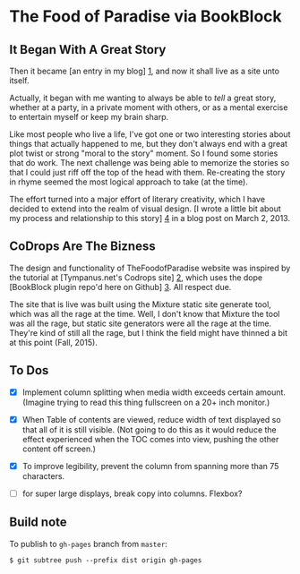 # The Food of Paradise via BookBlock

## It Began With A Great Story

Then it became [an entry in my blog] [1], and now it shall live as a site unto itself.

Actually, it began with me wanting to always be able to *tell* a great story, whether at a party, in a private moment with others, or as a mental exercise to entertain myself or keep my brain sharp.

Like most people who live a life, I've got one or two interesting stories about things that actually happened to me, but they don't always end with a great plot twist or strong "moral to the story" moment. So I found some stories that do work. The next challenge was being able to memorize the stories so that I could just riff off the top of the head with them. Re-creating the story in rhyme seemed the most logical approach to take (at the time).

The effort turned into a major effort of literary creativity, which I have decided to extend into the realm of visual design. [I wrote a little bit about my process and relationship to this story] [4] in a blog post on March 2, 2013.

## CoDrops Are The Bizness
The design and functionality of TheFoodofParadise website was inspired by the tutorial at [Tympanus.net's Codrops site] [2], which uses the dope [BookBlock plugin repo'd here on Github] [3]. All respect due.

The site that is live was built using the Mixture static site generate tool, which was all the rage at the time. Well, I don't know that Mixture the tool was all the rage, but static site generators were all the rage at the time. They're kind of still all the rage, but I think the field might have thinned a bit at this point (Fall, 2015).

[1]: http://qaidjacobs.com/the-food-of-paradise/
[2]: http://tympanus.net/codrops/2012/12/11/fullscreen-pageflip-layout/
[3]: https://github.com/codrops/BookBlock
[4]: http://qaidjacobs.com/retelling-an-ancient-tale-with-jquery/

## To Dos
- [x] Implement column splitting when media width exceeds certain amount. (Imagine trying to read this thing fullscreen on a 20+ inch monitor.)

- [x] When Table of contents are viewed, reduce width of text displayed so that all of it is still visible. (Not going to do this as it would reduce the effect experienced when the TOC comes into view, pushing the other content off screen.)

- [x] To improve legibility, prevent the column from spanning more than 75 characters.

- [ ] for super large displays, break copy into columns. Flexbox?

## Build note
To publish to `gh-pages` branch from `master`:

`$ git subtree push --prefix dist origin gh-pages`

